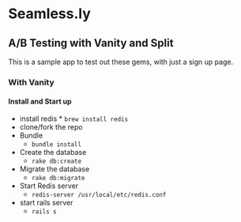 # Seamless.ly

## A/B Testing with Vanity and Split

This is a sample app to test out these gems, with just a sign up page.


### With Vanity

#### Install and Start up
  *  install redis
    * ```` brew install redis ````
  * clone/fork the repo
  * Bundle
    * ```` bundle install ````
  * Create the database
    * ```` rake db:create ````
  * Migrate the database
    * ```` rake db:migrate ````
  * Start Redis server
    * ```` redis-server /usr/local/etc/redis.conf ````
  * start rails server
    * ```` rails s ````